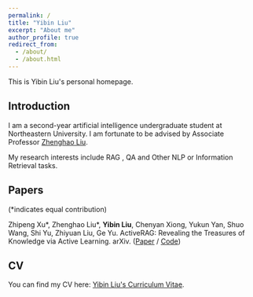 ```yaml
---
permalink: /
title: "Yibin Liu"
excerpt: "About me"
author_profile: true
redirect_from: 
  - /about/
  - /about.html
---
```


This is Yibin Liu's personal homepage.

## Introduction

I am a second-year artificial intelligence undergraduate student at Northeastern University. I am fortunate to be advised by Associate Professor [Zhenghao Liu](https://edwardzh.github.io/). 

My research interests include RAG , QA and Other NLP or Information Retrieval tasks.


## Papers
(*indicates equal contribution)

Zhipeng Xu\*, Zhenghao Liu\*, **Yibin Liu**, Chenyan Xiong, Yukun Yan, Shuo Wang, Shi Yu, Zhiyuan Liu, Ge Yu. ActiveRAG: Revealing the Treasures of Knowledge via Active Learning. arXiv. ([Paper](https://arxiv.org/abs/2308.14029) / [Code](https://github.com/OpenMatch/ActiveRAG))



## CV
You can find my CV here: [Yibin Liu's Curriculum Vitae](../assets/kelvin-lau.pdf).


